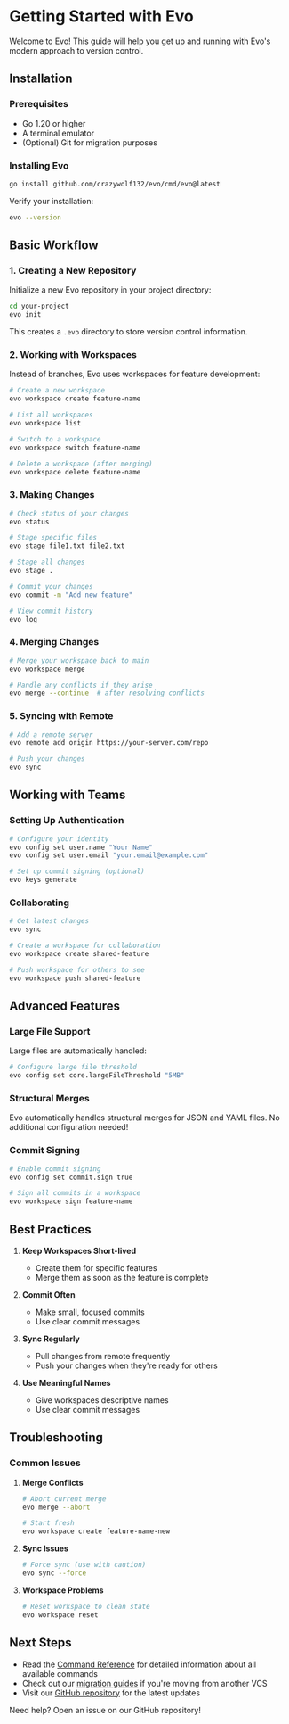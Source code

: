 # Getting Started with Evo

Welcome to Evo! This guide will help you get up and running with Evo's modern approach to version control.

## Installation

### Prerequisites
- Go 1.20 or higher
- A terminal emulator
- (Optional) Git for migration purposes

### Installing Evo

```bash
go install github.com/crazywolf132/evo/cmd/evo@latest
```

Verify your installation:
```bash
evo --version
```

## Basic Workflow

### 1. Creating a New Repository

Initialize a new Evo repository in your project directory:
```bash
cd your-project
evo init
```

This creates a `.evo` directory to store version control information.

### 2. Working with Workspaces

Instead of branches, Evo uses workspaces for feature development:

```bash
# Create a new workspace
evo workspace create feature-name

# List all workspaces
evo workspace list

# Switch to a workspace
evo workspace switch feature-name

# Delete a workspace (after merging)
evo workspace delete feature-name
```

### 3. Making Changes

```bash
# Check status of your changes
evo status

# Stage specific files
evo stage file1.txt file2.txt

# Stage all changes
evo stage .

# Commit your changes
evo commit -m "Add new feature"

# View commit history
evo log
```

### 4. Merging Changes

```bash
# Merge your workspace back to main
evo workspace merge

# Handle any conflicts if they arise
evo merge --continue  # after resolving conflicts
```

### 5. Syncing with Remote

```bash
# Add a remote server
evo remote add origin https://your-server.com/repo

# Push your changes
evo sync
```

## Working with Teams

### Setting Up Authentication

```bash
# Configure your identity
evo config set user.name "Your Name"
evo config set user.email "your.email@example.com"

# Set up commit signing (optional)
evo keys generate
```

### Collaborating

```bash
# Get latest changes
evo sync

# Create a workspace for collaboration
evo workspace create shared-feature

# Push workspace for others to see
evo workspace push shared-feature
```

## Advanced Features

### Large File Support

Large files are automatically handled:
```bash
# Configure large file threshold
evo config set core.largeFileThreshold "5MB"
```

### Structural Merges

Evo automatically handles structural merges for JSON and YAML files. No additional configuration needed!

### Commit Signing

```bash
# Enable commit signing
evo config set commit.sign true

# Sign all commits in a workspace
evo workspace sign feature-name
```

## Best Practices

1. **Keep Workspaces Short-lived**
   - Create them for specific features
   - Merge them as soon as the feature is complete

2. **Commit Often**
   - Make small, focused commits
   - Use clear commit messages

3. **Sync Regularly**
   - Pull changes from remote frequently
   - Push your changes when they're ready for others

4. **Use Meaningful Names**
   - Give workspaces descriptive names
   - Use clear commit messages

## Troubleshooting

### Common Issues

1. **Merge Conflicts**
   ```bash
   # Abort current merge
   evo merge --abort
   
   # Start fresh
   evo workspace create feature-name-new
   ```

2. **Sync Issues**
   ```bash
   # Force sync (use with caution)
   evo sync --force
   ```

3. **Workspace Problems**
   ```bash
   # Reset workspace to clean state
   evo workspace reset
   ```

## Next Steps

- Read the [Command Reference](./commands.md) for detailed information about all available commands
- Check out our [migration guides](./migrations/) if you're moving from another VCS
- Visit our [GitHub repository](https://github.com/crazywolf132/evo) for the latest updates

Need help? Open an issue on our GitHub repository!

